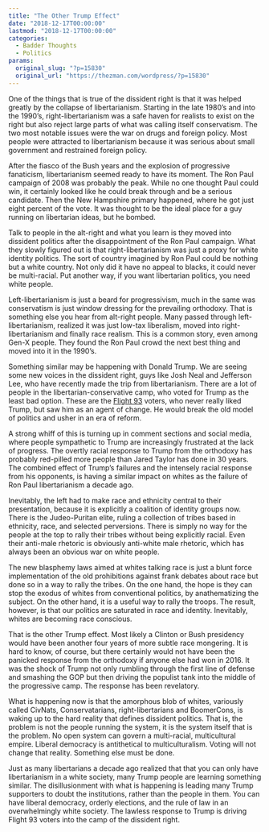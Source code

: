 ```yaml
---
title: "The Other Trump Effect"
date: "2018-12-17T00:00:00"
lastmod: "2018-12-17T00:00:00"
categories:
  - Badder Thoughts
  - Politics
params:
  original_slug: "?p=15830"
  original_url: "https://thezman.com/wordpress/?p=15830"
---
```


One of the things that is true of the dissident right is that it was
helped greatly by the collapse of libertarianism. Starting in the late
1980’s and into the 1990’s, right-libertarianism was a safe haven for
realists to exist on the right but also reject large parts of what was
calling itself conservatism. The two most notable issues were the war on
drugs and foreign policy. Most people were attracted to libertarianism
because it was serious about small government and restrained foreign
policy.

After the fiasco of the Bush years and the explosion of progressive
fanaticism, libertarianism seemed ready to have its moment. The Ron Paul
campaign of 2008 was probably the peak. While no one thought Paul could
win, it certainly looked like he could break through and be a serious
candidate. Then the New Hampshire primary happened, where he got just
eight percent of the vote. It was thought to be the ideal place for a
guy running on libertarian ideas, but he bombed.

Talk to people in the alt-right and what you learn is they moved into
dissident politics after the disappointment of the Ron Paul campaign.
What they slowly figured out is that right-libertarianism was just a
proxy for white identity politics. The sort of country imagined by Ron
Paul could be nothing but a white country. Not only did it have no
appeal to blacks, it could never be multi-racial. Put another way, if
you want libertarian politics, you need white people.

Left-libertarianism is just a beard for progressivism, much in the same
was conservatism is just window dressing for the prevailing orthodoxy.
That is something else you hear from alt-right people. Many passed
through left-libertarianism, realized it was just low-tax liberalism,
moved into right-libertarianism and finally race realism. This is a
common story, even among Gen-X people. They found the Ron Paul crowd the
next best thing and moved into it in the 1990’s.

Something similar may be happening with Donald Trump. We are seeing some
new voices in the dissident right, guys like Josh Neal and Jefferson
Lee, who have recently made the trip from libertarianism. There are a
lot of people in the libertarian-conservative camp, who voted for Trump
as the least bad option. These are the [Flight
93](https://www.claremont.org/crb/basicpage/the-flight-93-election/)
voters, who never really liked Trump, but saw him as an agent of change.
He would break the old model of politics and usher in an era of reform.

A strong whiff of this is turning up in comment sections and social
media, where people sympathetic to Trump are increasingly frustrated at
the lack of progress. The overtly racial response to Trump from the
orthodoxy has probably red-pilled more people than Jared Taylor has done
in 30 years. The combined effect of Trump’s failures and the intensely
racial response from his opponents, is having a similar impact on whites
as the failure of Ron Paul libertarianism a decade ago.

Inevitably, the left had to make race and ethnicity central to their
presentation, because it is explicitly a coalition of identity groups
now. There is the Judeo-Puritan elite, ruling a collection of tribes
based in ethnicity, race, and selected perversions. There is simply no
way for the people at the top to rally their tribes without being
explicitly racial. Even their anti-male rhetoric is obviously anti-white
male rhetoric, which has always been an obvious war on white people.

The new blasphemy laws aimed at whites talking race is just a blunt
force implementation of the old prohibitions against frank debates about
race but done so in a way to rally the tribes. On the one hand, the hope
is they can stop the exodus of whites from conventional politics, by
anathematizing the subject. On the other hand, it is a useful way to
rally the troops. The result, however, is that our politics are
saturated in race and identity. Inevitably, whites are becoming race
conscious.

That is the other Trump effect. Most likely a Clinton or Bush presidency
would have been another four years of more subtle race mongering. It is
hard to know, of course, but there certainly would not have been the
panicked response from the orthodoxy if anyone else had won in 2016. It
was the shock of Trump not only rumbling through the first line of
defense and smashing the GOP but then driving the populist tank into the
middle of the progressive camp. The response has been revelatory.

What is happening now is that the amorphous blob of whites, variously
called CivNats, Conservatarians, right-libertarians and BoomerCons, is
waking up to the hard reality that defines dissident politics. That is,
the problem is not the people running the system, it is the system
itself that is the problem. No open system can govern a multi-racial,
multicultural empire. Liberal democracy is antithetical to
multiculturalism. Voting will not change that reality. Something else
must be done.

Just as many libertarians a decade ago realized that that you can only
have libertarianism in a white society, many Trump people are learning
something similar. The disillusionment with what is happening is leading
many Trump supporters to doubt the institutions, rather than the people
in them. You can have liberal democracy, orderly elections, and the rule
of law in an overwhelmingly white society. The lawless response to Trump
is driving Flight 93 voters into the camp of the dissident right.
